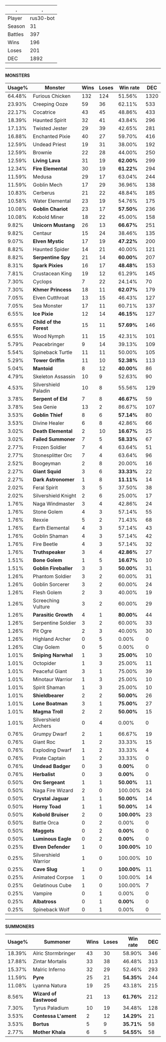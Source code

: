 .|.
|-|-
Player|rus30-bot
Season|31
Battles|397
Wins|196
Loses|201
DEC|1892

---
**MONSTERS**

Usage%|Monster|Wins|Loses|Win rate|DEC|
-|-|-|-|-|-|
64.48%|Furious Chicken|132|124|51.56%|1320|
23.93%|Creeping Ooze|59|36|62.11%|533|
22.17%|Cocatrice|43|45|48.86%|433|
18.39%|Haunted Spirit|32|41|43.84%|296|
17.13%|Twisted Jester|29|39|42.65%|281|
16.88%|Enchanted Pixie|40|27|59.70%|416|
12.59%|Undead Priest|19|31|38.00%|192|
12.59%|Brownie|22|28|44.00%|250|
12.59%|**Living Lava**|31|19|**62.00%**|299|
12.34%|**Fire Elemental**|30|19|**61.22%**|294|
11.59%|Medusa|29|17|63.04%|244|
11.59%|Goblin Mech|17|29|36.96%|138|
10.83%|Cerberus|21|22|48.84%|185|
10.58%|Water Elemental|23|19|54.76%|175|
10.08%|**Goblin Chariot**|23|17|**57.50%**|236|
10.08%|Kobold Miner|18|22|45.00%|158|
9.82%|**Unicorn Mustang**|26|13|**66.67%**|251|
9.82%|Centaur|15|24|38.46%|135|
9.07%|**Elven Mystic**|17|19|**47.22%**|200|
8.82%|Haunted Spider|14|21|40.00%|121|
8.82%|**Serpentine Spy**|21|14|**60.00%**|207|
8.31%|**Spark Pixies**|16|17|**48.48%**|153|
7.81%|Crustacean King|19|12|61.29%|145|
7.30%|Cyclops|7|22|24.14%|70|
7.30%|**Khmer Princess**|18|11|**62.07%**|179|
7.05%|Elven Cutthroat|13|15|46.43%|127|
7.05%|Sea Monster|17|11|60.71%|137|
6.55%|**Ice Pixie**|12|14|**46.15%**|127|
6.55%|**Child of the Forest**|15|11|**57.69%**|146|
6.55%|Wood Nymph|11|15|42.31%|101|
5.79%|Peacebringer|9|14|39.13%|109|
5.54%|Spineback Turtle|11|11|50.00%|105|
5.29%|**Tower Griffin**|11|10|**52.38%**|113|
5.04%|**Mantoid**|8|12|**40.00%**|86|
4.79%|Skeleton Assassin|10|9|52.63%|90|
4.53%|Silvershield Paladin|10|8|55.56%|129|
3.78%|**Serpent of Eld**|7|8|**46.67%**|59|
3.78%|Sea Genie|13|2|86.67%|107|
3.53%|**Goblin Thief**|8|6|**57.14%**|80|
3.53%|Divine Healer|6|8|42.86%|66|
3.02%|**Death Elemental**|2|10|**16.67%**|25|
3.02%|**Failed Summoner**|7|5|**58.33%**|67|
2.77%|Frozen Soldier|7|4|63.64%|51|
2.77%|Stonesplitter Orc|7|4|63.64%|96|
2.52%|Boogeyman|2|8|20.00%|16|
2.27%|**Giant Squid**|3|6|**33.33%**|22|
2.27%|**Dark Astronomer**|1|8|**11.11%**|14|
2.02%|Feral Spirit|3|5|37.50%|38|
2.02%|Silvershield Knight|2|6|25.00%|17|
1.76%|Naga Windmaster|3|4|42.86%|24|
1.76%|Stone Golem|4|3|57.14%|55|
1.76%|Rexxie|5|2|71.43%|68|
1.76%|Earth Elemental|4|3|57.14%|43|
1.76%|Goblin Shaman|4|3|57.14%|42|
1.76%|Fire Beetle|4|3|57.14%|32|
1.76%|**Truthspeaker**|3|4|**42.86%**|27|
1.51%|**Bone Golem**|1|5|**16.67%**|10|
1.51%|**Goblin Fireballer**|3|3|**50.00%**|31|
1.26%|Phantom Soldier|3|2|60.00%|31|
1.26%|Goblin Sorcerer|3|2|60.00%|24|
1.26%|Flesh Golem|2|3|40.00%|19|
1.26%|Screeching Vulture|3|2|60.00%|29|
1.26%|**Parasitic Growth**|4|1|**80.00%**|44|
1.26%|Serpentine Soldier|3|2|60.00%|33|
1.26%|Pit Ogre|2|3|40.00%|30|
1.26%|Highland Archer|0|5|0.00%|0|
1.26%|Clay Golem|0|5|0.00%|0|
1.01%|**Sniping Narwhal**|1|3|**25.00%**|10|
1.01%|Octopider|1|3|25.00%|11|
1.01%|Peaceful Giant|3|1|75.00%|39|
1.01%|Minotaur Warrior|1|3|25.00%|10|
1.01%|Spirit Shaman|1|3|25.00%|10|
1.01%|**Shieldbearer**|2|2|**50.00%**|26|
1.01%|**Lone Boatman**|3|1|**75.00%**|27|
1.01%|**Magma Troll**|2|2|**50.00%**|15|
1.01%|Silvershield Archers|0|4|0.00%|0|
0.76%|Grumpy Dwarf|2|1|66.67%|19|
0.76%|Giant Roc|1|2|33.33%|15|
0.76%|Exploding Dwarf|1|2|33.33%|4|
0.76%|Pirate Captain|1|2|33.33%|0|
0.76%|**Undead Badger**|0|3|**0.00%**|0|
0.76%|**Herbalist**|0|3|**0.00%**|0|
0.50%|**Orc Sergeant**|1|1|**50.00%**|11|
0.50%|Naga Fire Wizard|2|0|100.00%|24|
0.50%|**Crystal Jaguar**|1|1|**50.00%**|14|
0.50%|**Horny Toad**|1|1|**50.00%**|14|
0.50%|**Kobold Bruiser**|2|0|**100.00%**|23|
0.50%|Battle Orca|0|2|0.00%|0|
0.50%|**Maggots**|0|2|**0.00%**|0|
0.50%|**Luminous Eagle**|0|2|**0.00%**|0|
0.25%|**Elven Defender**|1|0|**100.00%**|10|
0.25%|Silvershield Warrior|1|0|100.00%|10|
0.25%|**Cave Slug**|1|0|**100.00%**|11|
0.25%|Animated Corpse|1|0|100.00%|14|
0.25%|Gelatinous Cube|1|0|100.00%|7|
0.25%|Vampire|0|1|0.00%|0|
0.25%|**Albatross**|0|1|**0.00%**|0|
0.25%|Spineback Wolf|0|1|0.00%|0|

---
**SUMMONERS**

Usage%|Summoner|Wins|Loses|Win rate|DEC|
-|-|-|-|-|-|
18.39%|Alric Stormbringer|43|30|58.90%|346|
17.88%|Zintar Mortalis|33|38|46.48%|313|
15.37%|Malric Inferno|32|29|52.46%|293|
11.59%|**Pyre**|25|21|**54.35%**|244|
11.08%|Lyanna Natura|19|25|43.18%|215|
8.56%|**Wizard of Eastwood**|21|13|**61.76%**|212|
7.30%|Tyrus Paladium|10|19|34.48%|128|
3.53%|**Contessa L'ament**|2|12|**14.29%**|21|
3.53%|**Bortus**|5|9|**35.71%**|58|
2.77%|**Mother Khala**|6|5|**54.55%**|58|
